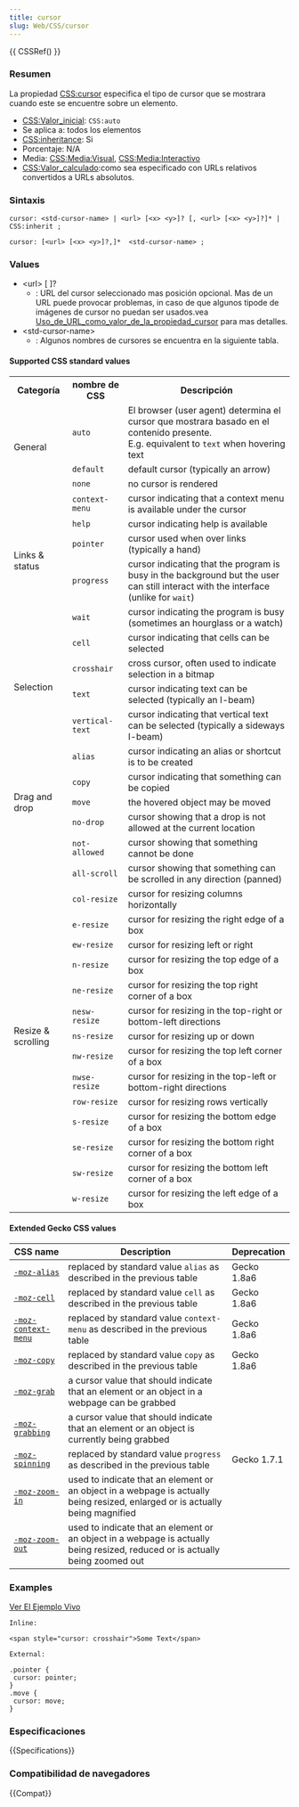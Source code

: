 ```yaml
---
title: cursor
slug: Web/CSS/cursor
---
```


{{ CSSRef() }}

### Resumen

La propiedad [CSS:cursor](/es/CSS/cursor) especifica el tipo de cursor que se mostrara cuando este se encuentre sobre un elemento.

- [CSS:Valor_inicial](/es/CSS/Valor_inicial): `CSS:auto`
- Se aplica a: todos los elementos
- [CSS:inheritance](/es/CSS/inheritance): Si
- Porcentaje: N/A
- Media: [CSS:Media:Visual](/es/CSS/Media/Visual), [CSS:Media:Interactivo](/es/CSS/Media/Interactivo)
- [CSS:Valor_calculado](/es/CSS/Valor_calculado):como sea especificado con URLs relativos convertidos a URLs absolutos.

### Sintaxis

```
cursor: <std-cursor-name> | <url> [<x> <y>]? [, <url> [<x> <y>]?]* | CSS:inherit ;
```

```
cursor: [<url> [<x> <y>]?,]*  <std-cursor-name> ;
```

### Values

- \<url> [ ]?
  - : URL del cursor seleccionado mas posición opcional. Mas de un URL puede provocar problemas, in caso de que algunos tipode de imágenes de cursor no puedan ser usados.vea [Uso_de_URL_como_valor_de_la_propiedad_cursor](/es/Uso_de_URL_como_valor_de_la_propiedad_cursor) para mas detalles.
- \<std-cursor-name>
  - : Algunos nombres de cursores se encuentra en la siguiente tabla.

#### Supported CSS standard values

<table class="standard-table">
  <tbody>
    <tr>
      <th>Categoría</th>
      <th>nombre de CSS</th>
      <th>Descripción</th>
    </tr>
    <tr>
      <td rowspan="3">General</td>
      <td style="cursor: auto"><code>auto</code></td>
      <td>
        El browser (user agent) determina el cursor que mostrara basado en el
        contenido presente.<br />E.g. equivalent to <code>text</code> when
        hovering text
      </td>
    </tr>
    <tr>
      <td style="cursor: default"><code>default</code></td>
      <td>default cursor (typically an arrow)</td>
    </tr>
    <tr>
      <td style="cursor: none"><code>none</code></td>
      <td>no cursor is rendered</td>
    </tr>
    <tr>
      <td rowspan="5">Links &#x26; status</td>
      <td style="cursor: context-menu"><code>context-menu</code></td>
      <td>
        cursor indicating that a context menu is available under the cursor
      </td>
    </tr>
    <tr>
      <td style="cursor: help"><code>help</code></td>
      <td>cursor indicating help is available</td>
    </tr>
    <tr>
      <td style="cursor: pointer"><code>pointer</code></td>
      <td>cursor used when over links (typically a hand)</td>
    </tr>
    <tr>
      <td style="cursor: progress"><code>progress</code></td>
      <td>
        cursor indicating that the program is busy in the background but the
        user can still interact with the interface (unlike for
        <code>wait</code>)
      </td>
    </tr>
    <tr>
      <td style="cursor: wait"><code>wait</code></td>
      <td>
        cursor indicating the program is busy (sometimes an hourglass or a
        watch)
      </td>
    </tr>
    <tr>
      <td rowspan="4">Selection</td>
      <td style="cursor: cell"><code>cell</code></td>
      <td>cursor indicating that cells can be selected</td>
    </tr>
    <tr>
      <td style="cursor: crosshair"><code>crosshair</code></td>
      <td>cross cursor, often used to indicate selection in a bitmap</td>
    </tr>
    <tr>
      <td style="cursor: text"><code>text</code></td>
      <td>cursor indicating text can be selected (typically an I-beam)</td>
    </tr>
    <tr>
      <td style="cursor: vertical-text"><code>vertical-text</code></td>
      <td>
        cursor indicating that vertical text can be selected (typically a
        sideways I-beam)
      </td>
    </tr>
    <tr>
      <td rowspan="5">Drag and drop</td>
      <td style="cursor: alias"><code>alias</code></td>
      <td>cursor indicating an alias or shortcut is to be created</td>
    </tr>
    <tr>
      <td style="cursor: copy"><code>copy</code></td>
      <td>cursor indicating that something can be copied</td>
    </tr>
    <tr>
      <td style="cursor: move"><code>move</code></td>
      <td>the hovered object may be moved</td>
    </tr>
    <tr>
      <td style="cursor: no-drop"><code>no-drop</code></td>
      <td>cursor showing that a drop is not allowed at the current location</td>
    </tr>
    <tr>
      <td style="cursor: not-allowed"><code>not-allowed</code></td>
      <td>cursor showing that something cannot be done</td>
    </tr>
    <tr>
      <td rowspan="15">Resize &#x26; scrolling</td>
      <td style="cursor: all-scroll"><code>all-scroll</code></td>
      <td>
        cursor showing that something can be scrolled in any direction (panned)
      </td>
    </tr>
    <tr>
      <td style="cursor: col-resize"><code>col-resize</code></td>
      <td>cursor for resizing columns horizontally</td>
    </tr>
    <tr>
      <td style="cursor: e-resize"><code>e-resize</code></td>
      <td>cursor for resizing the right edge of a box</td>
    </tr>
    <tr>
      <td style="cursor: ew-resize"><code>ew-resize</code></td>
      <td>cursor for resizing left or right</td>
    </tr>
    <tr>
      <td style="cursor: n-resize"><code>n-resize</code></td>
      <td>cursor for resizing the top edge of a box</td>
    </tr>
    <tr>
      <td style="cursor: ne-resize"><code>ne-resize</code></td>
      <td>cursor for resizing the top right corner of a box</td>
    </tr>
    <tr>
      <td style="cursor: nesw-resize"><code>nesw-resize</code></td>
      <td>cursor for resizing in the top-right or bottom-left directions</td>
    </tr>
    <tr>
      <td style="cursor: ns-resize"><code>ns-resize</code></td>
      <td>cursor for resizing up or down</td>
    </tr>
    <tr>
      <td style="cursor: nw-resize"><code>nw-resize</code></td>
      <td>cursor for resizing the top left corner of a box</td>
    </tr>
    <tr>
      <td style="cursor: nwse-resize"><code>nwse-resize</code></td>
      <td>cursor for resizing in the top-left or bottom-right directions</td>
    </tr>
    <tr>
      <td style="cursor: row-resize"><code>row-resize</code></td>
      <td>cursor for resizing rows vertically</td>
    </tr>
    <tr>
      <td style="cursor: s-resize"><code>s-resize</code></td>
      <td>cursor for resizing the bottom edge of a box</td>
    </tr>
    <tr>
      <td style="cursor: se-resize"><code>se-resize</code></td>
      <td>cursor for resizing the bottom right corner of a box</td>
    </tr>
    <tr>
      <td style="cursor: sw-resize"><code>sw-resize</code></td>
      <td>cursor for resizing the bottom left corner of a box</td>
    </tr>
    <tr>
      <td style="cursor: w-resize"><code>w-resize</code></td>
      <td>cursor for resizing the left edge of a box</td>
    </tr>
  </tbody>
</table>

#### Extended Gecko CSS values

| CSS name                                         | Description                                                                                                                   | Deprecation |
| ------------------------------------------------ | ----------------------------------------------------------------------------------------------------------------------------- | ----------- |
| [`-moz-alias`](/es/CSS/-moz-alias)               | replaced by standard value `alias` as described in the previous table                                                         | Gecko 1.8a6 |
| [`-moz-cell`](/es/CSS/-moz-cell)                 | replaced by standard value `cell` as described in the previous table                                                          | Gecko 1.8a6 |
| [`-moz-context-menu`](/es/CSS/-moz-context-menu) | replaced by standard value `context-menu` as described in the previous table                                                  | Gecko 1.8a6 |
| [`-moz-copy`](/es/CSS/-moz-copy)                 | replaced by standard value `copy` as described in the previous table                                                          | Gecko 1.8a6 |
| [`-moz-grab`](/es/CSS/-moz-grab)                 | a cursor value that should indicate that an element or an object in a webpage can be grabbed                                  |             |
| [`-moz-grabbing`](/es/CSS/-moz-grabbing)         | a cursor value that should indicate that an element or an object is currently being grabbed                                   |             |
| [`-moz-spinning`](/es/CSS/-moz-spinning)         | replaced by standard value `progress` as described in the previous table                                                      | Gecko 1.7.1 |
| [`-moz-zoom-in`](/es/CSS/-moz-zoom-in)           | used to indicate that an element or an object in a webpage is actually being resized, enlarged or is actually being magnified |             |
| [`-moz-zoom-out`](/es/CSS/-moz-zoom-out)         | used to indicate that an element or an object in a webpage is actually being resized, reduced or is actually being zoomed out |             |

### Examples

[Ver El Ejemplo Vivo](/samples/cssref/cursor.html)

```
Inline:

<span style="cursor: crosshair">Some Text</span>

External:

.pointer {
 cursor: pointer;
}
.move {
 cursor: move;
}
```

### Especificaciones

{{Specifications}}

### Compatibilidad de navegadores

{{Compat}}
